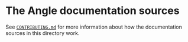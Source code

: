 # The Angle documentation sources

See [`CONTRIBUTING.md`][contrib] for more information about how the documentation sources in this
directory work.

[contrib]: ../../CONTRIBUTING.md#documentation
